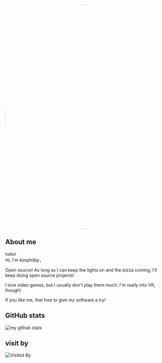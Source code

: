 <div align="center">
  <img src="https://jtliu.us.kg/file/1741005702635_100723659_p0.jpg" width="1080" height="720" style="border-radius: 50%;">
</div>

## About me
hello!	
Hi, I'm kimphilby，

Open source! As long as I can keep the lights on and the pizza coming, I'll keep doing open source projects!

I love video games, but I usually don't play them much. I'm really into VR, though!

If you like me, feel free to give my software a try!


## GitHub stats

![my github stats](https://github-readme-stats.vercel.app/api?username=kimphilby&show_icons=true&bg_color=ffffff&title_color=FF1958&hide_title=true&theme=swift)


## visit by

![Visited By](https://count.getloli.com/get/@kimphilby?theme=gelbooru)
